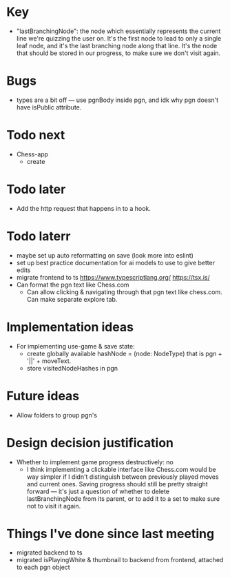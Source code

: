 # Key
- "lastBranchingNode": the node which essentially represents the current line we're quizzing the user on. It's the first node to lead to only a single leaf node, and it's the last branching node along that line. It's the node that should be stored in our progress, to make sure we don't visit again.

# Bugs
- types are a bit off — use pgnBody inside pgn, and idk why pgn doesn't have isPublic attribute.

# Todo next
- Chess-app
  - create

# Todo later
- Add the http request that happens in <Game> to a hook.

# Todo laterr
- maybe set up auto reformatting on save (look more into eslint)
- set up best practice documentation for ai models to use to give better edits
- migrate frontend to ts
  https://www.typescriptlang.org/
  https://tsx.is/
- Can format the pgn text like Chess.com
  - Can allow clicking & navigating through that pgn text like chess.com. Can make separate explore tab.

# Implementation ideas
- For implementing use-game & save state:
  - create globally available hashNode = (node: NodeType) that is pgn + '||' + moveText. 
  - store visitedNodeHashes in pgn

# Future ideas
- Allow folders to group pgn's

# Design decision justification

- Whether to implement game progress destructively: no
  - I think implementing a clickable interface like Chess.com would be way simpler if I didn't distinguish between previously played moves and current ones. Saving progress should still be pretty straight forward — it's just a question of whether to delete lastBranchingNode from its parent, or to add it to a set to make sure not to visit it again.

# Things I've done since last meeting
- migrated backend to ts
- migrated isPlayingWhite & thumbnail to backend from frontend, attached to each pgn object